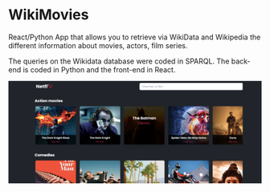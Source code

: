 # WikiMovies
React/Python App that allows you to retrieve via WikiData and Wikipedia the different information about movies, actors, film series.

The queries on the Wikidata database were coded in SPARQL. The back-end is coded in Python and the front-end in React.



![alt text](images_demo/demo.png)
